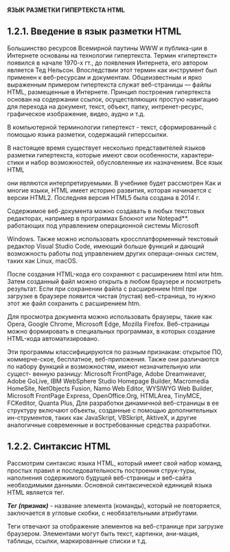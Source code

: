 **ЯЗЫК РАЗМЕТКИ ГИПЕРТЕКСТА HTML**
## 1.2.1. Введение в язык разметки HTML

Большинство ресурсов Всемирной паутины WWW и публика-ции в Интернете основаны на технологии гипертекста. Термин «гипертекст» появился в начале 1970-х гт., до появления Интернета, его автором является Тед Нельсон. Впоследствии этот термин как инструмент был применен к веб-ресурсам и документам. Общеизвестным и ярко выраженным примером гипертекста служат веб-страницы — файлы HTML, размещенные в Интернете. Принцип построения гипертекста основан на содержании ссылок, осуществляющих простую навигацию для перехода на документ, текст, объект, папку, интренет-ресурс, графическое изображение, видео, аудно и т.д.

В компьютерной терминологии гипертекст - текст, сформированный с помощью языка разметки, содержащий гиперссылки.

В настоящее время существует несколько представителей языков разметки гипертекста, которые имеют свои особенности, характери-стики и набор возможностей, обусловленные их назначением. Все язык HTML

они являются интерпретируемыми. В учебнике будет рассмотрен Как и многие языки, HTML имеет историю развития, которая начинается с версии HTML2. Последняя версия HTML5 была создана в 2014 г.

Содержимое веб-документа можно создавать в любых текстовых редакторах, например в программах Блокнот или Notepad**.
работающих под управлением операционной системы Microsoft

Windows. Также можно использовать кроссплатформенный текстовый редактор Visual Studio Code, имеющий больше функций и дающий возможность работы под управлением других операци-онных систем, таких как Linux, macOS.

После создания HTML-кода его сохраняют с расширением html или htm. Затем созданный файл можно открыть в любом браузере и посмотреть результат. Если при сохранении файла с расширением html при загрузке в браузере появится чистая (пустая) веб-страница, то нужно этот же файл сохранить с расширением htm.

Для просмотра документа можно использовать браузеры, такие как
Opera, Google Chrome, Microsoft Edge, Mozilla Firefox.
Веб-страницы можно формировать в специальных программах, в которых создание HTML-кода автоматизировано.

Эти программы классифицируются по разным признакам: открытое ПО, коммерче-ское, бесплатное, веб-приложения. Также они различаются по набору функций и возможностям, имеют незначительную или сущест-
венную разницу: Microsoft FrontPage, Adobe Dreamweaver,
Adobe GoLive, IBM WebSphere Studio Homepage Builder, Macromedia HomeSite, NetObjects Fusion, Namo Web Editor, WYSIWYG Web Builder, Microsoft FrontPage Express, OpenOffice.Org, HTMLArea, TinyMCE, FCKeditor, Quanta Plus,
Для разработки динамичной веб-страницы в ее структуру включают объекты, созданные с помощью дополнительных ин-струментов, таких как JavaSkript, VBSkript, AktiveX, и другие аналогичные современные и востребованные средства разработки.

## 1.2.2. Синтаксис HTML

Рассмотрим синтаксис языка HTML, который имеет свой набор команд, простых правил и последовательность построения струк-туры, наполнения содержимого будущей веб-страницы и веб-сайта необходимыми данными.
Основной синтаксической единицей языка HTML является тег.

_**Тег (признак)**_ - название элемента (команды), который не повторяется, заключается в угловые скобки, с необязательными атрибутами.

Теги отвечают за отображение элементов на веб-странице при загрузке браузером. Элементами могут быть текст, картинки, ани-мация, таблицы, ссылки, маркированные списки и т.д.